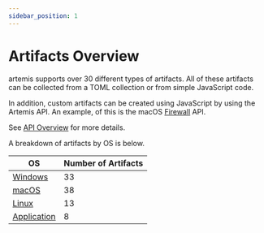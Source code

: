 ```yaml
---
sidebar_position: 1
---
```


# Artifacts Overview

artemis supports over 30 different types of artifacts. All of these artifacts
can be collected from a TOML collection or from simple JavaScript code.

In addition, custom artifacts can be created using JavaScript by using the
Artemis API. An example, of this is the macOS
[Firewall](https://github.com/puffyCid/artemis-api/blob/main/src/macos/plist/firewall.ts)
API.

See [API Overview](../API/overview.md) for more details.

A breakdown of artifacts by OS is below.

| OS                               | Number of Artifacts |
| -------------------------------- | ------------------- |
| [Windows](./windows.md)          | 33                  |
| [macOS](./macos.md)              | 38                  |
| [Linux](./linux.md)              | 13                  |
| [Application](./applications.md) | 8                   |
